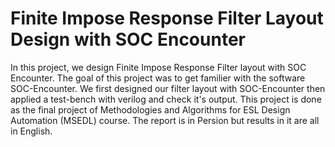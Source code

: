 # Finite Impose Response Filter Layout Design with SOC Encounter
In this project, we design Finite Impose Response Filter layout with SOC Encounter. The goal of this project was to get familier with the software SOC-Encounter. We first designed our filter layout with SOC-Encounter then applied a test-bench with verilog and check it's output.
This project is done as the final project of Methodologies and Algorithms for ESL Design Automation (MSEDL) course. 
The report is in Persion but results in it are all in English.
